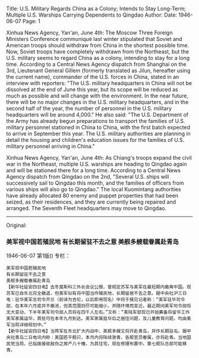 Title: U.S. Military Regards China as a Colony; Intends to Stay Long-Term; Multiple U.S. Warships Carrying Dependents to Qingdao
Author:
Date: 1946-06-07
Page: 1

Xinhua News Agency, Yan'an, June 4th: The Moscow Three Foreign Ministers Conference communiqué last winter stipulated that Soviet and American troops should withdraw from China in the shortest possible time. Now, Soviet troops have completely withdrawn from the Northeast, but the U.S. military seems to regard China as a colony, intending to stay for a long time. According to a Central News Agency dispatch from Shanghai on the 3rd, Lieutenant General Gillem (formerly translated as Jilun, hereafter using the current name), commander of the U.S. forces in China, stated in an interview with reporters: "The U.S. military headquarters in China will not be dissolved at the end of June this year, but its scope will be reduced as much as possible and will change with the environment. In the near future, there will be no major changes in the U.S. military headquarters, and in the second half of the year, the number of personnel in the U.S. military headquarters will be around 4,000." He also said: "The U.S. Department of the Army has already begun preparations to transport the families of U.S. military personnel stationed in China to China, with the first batch expected to arrive in September this year. The U.S. military authorities are planning in detail the housing and children's education issues for the families of U.S. military personnel arriving in China."

Xinhua News Agency, Yan'an, June 4th: As Chiang's troops expand the civil war in the Northeast, multiple U.S. warships are heading to Qingdao again and will be stationed there for a long time. According to a Central News Agency dispatch from Qingdao on the 2nd, "Several U.S. ships will successively sail to Qingdao this month, and the families of officers from various ships will also go to Qingdao." The local Kuomintang authorities have already allocated 80 enemy and puppet properties that had been seized, as their residences, and they are currently being repaired and arranged. The Seventh Fleet headquarters may move to Qingdao.



<hr /> 

Original: 


### 美军视中国若殖民地  有长期留驻不去之意  美舰多艘载眷属赴青岛

1946-06-07
第1版()
专栏：

    美军视中国若殖民地
    有长期留驻不去之意
    美舰多艘载眷属赴青岛
    【新华社延安四日电】去冬莫斯科三外长会议公报，曾规定苏军与美军在最短期内撤离中国。现苏军已自东北完全撤退，但美军似有将中国当作殖民地，长期留居不去之意。据中央社沪三日电：驻华美军总司令齐兰（前译为吉伦，以后即用现名）中将于接见记者称：“美军驻华司令部，在本年六月底并不撤消，但其范围则尽可能缩小，并随环境而变迁。最近期间美军司令部将无大变动，下半年美军司令部人员将在四千人左右。”又称：“美陆军部现已开始筹备将留华工作美军家属运华，首批可在本年九月到达。美军家属抵华后之居住问题，及儿童教育问题，均由美军当局详细规划中。”
    【新华社延安四日电】当蒋军在东北扩大内战中，美舰多艘又将开赴青岛，并作长期驻屯。据中央社青岛二日电讯内称：美国若干舰只，本月内将陆续驶青，各舰官员眷属，亦将赴青。当地国民党当局，已指拨接收敌伪之房产八十幢，为其住宅，现在修理布置中。第七舰队总部可能移青。
